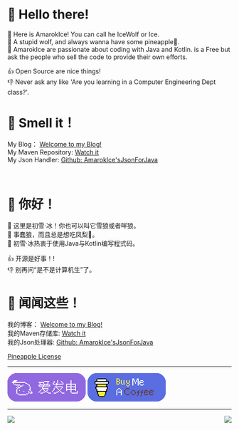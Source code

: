 # :wave: Hello there!

:star2: Here is AmarokIce! You can call he IceWolf or Ice.</br>
:wolf: A stupid wolf, and always wanna have some pineapple🍍.</br>
:closed_book: AmarokIce are passionate about coding with Java and Kotlin.
 is a Free but ask the people who sell the code to provide their own efforts.</p>

:+1: Open Source are nice things!<br />
:-1: Never ask any like 'Are you learning in a Computer Engineering Dept class?'.<br />

# :star2: Smell it！

My Blog： [Welcome to my Blog!](https://wolf.snowlyicewolf.club) <br />
My Maven Repository: [Watch it](http://maven.snowlyicewolf.club) <br />
My Json Handler: [Github: AmarokIce'sJsonForJava](https://github.com/AmarokIce/AmarokJsonForJava)

</p>
</br>

# :wave: 你好！

:star2: 这里是初雪·冰！你也可以叫它雪狼或者咩狼。</br>
:wolf: 事蠢狼，而且总是想吃凤梨🍍。</br>
:closed_book: 初雪·冰热衷于使用Java与Kotlin编写程式码。</p>

:+1: 开源是好事！!<br />
:-1: 别再问“是不是计算机生”了。<br />

# :star2: 闻闻这些！

我的博客： [Welcome to my Blog!](https://wolf.snowlyicewolf.club) <br />
我的Maven存储库: [Watch it](http://maven.snowlyicewolf.club) <br />
我的Json处理器: [Github: AmarokIce'sJsonForJava](https://github.com/AmarokIce/AmarokJsonForJava)

[Pineapple License](https://github.com/AmarokIce/AmarokIce/blob/main/PineappleLicense.txt)

------------------------

[![](https://raw.githubusercontent.com/AmarokIce/AmarokIce/main/img/AiFaDian.png)](https://afdian.net/a/AmarokIce)
[![](https://raw.githubusercontent.com/AmarokIce/AmarokIce/main/img/BuyMeACoffee.png)](https://www.buymeacoffee.com/AmarokIce)

------------------------

<img align="left" src="https://github-readme-stats.vercel.app/api?username=AmarokIce&show_icons=true&icon_color=0B61A4&text_color=718096&bg_color=ffffff&hide_title=true" />
<img align="right" src="https://github-readme-stats.vercel.app/api/top-langs/?username=AmarokIce&layout=compact&hide=html,css,less,scss&langs_count=8&theme=tokyonight&hide_title=true" />
